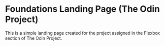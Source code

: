 # Foundations Landing Page (The Odin Project)

This is a simple landing page created for the project assigned in the Flexbox section of The Odin Project.
